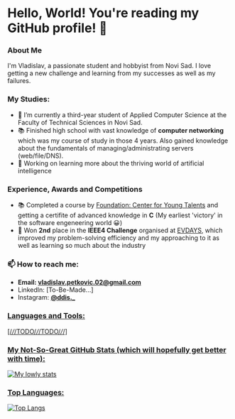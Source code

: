 # Hello, World! You're reading my GitHub profile! 👋
### About Me
I'm Vladislav, a passionate student and hobbyist from Novi Sad. I love getting a new challenge and learning from my successes as well as my failures.

### My Studies:
- 🔭 I’m currently a third-year student of Applied Computer Science at the Faculty of Technical Sciences in Novi Sad.
- 📚 Finished high school with vast knowledge of **computer networking** which was my course of study in those 4 years. Also gained knowledge about the fundamentals of managing/administrating servers (web/file/DNS).  
- 🌱 Working on learning more about the thriving world of artificial intelligence

### Experience, Awards and Competitions

- 📚 Completed a course by <a href=https://cmt.edu.rs/>Foundation: Center for Young Talents</a> and getting a certifite of advanced knowledge in **C** (My earliest 'victory' in the software engeneering world 😀)
- 🥈 Won **2nd** place in the **IEEE4 Challenge** organised at <a href=https://www.ev-days.rs/>EVDAYS</a>, which improved my problem-solving efficiency and my approaching to it as well as learning so much about the industry

### 📫 How to reach me:
- **Email: <a href="mailto:vladislav.petkovic.02@gmail.com">vladislav.petkovic.02@gmail.com</a>**
- LinkedIn: [To-Be-Made...]
- Instagram: <a href="https://www.instagram.com/ddis._/">**@ddis._**


### Languages and Tools:

[/*/*/TODO/*/*/TODO/*/*/]

### My Not-So-Great GitHub Stats (which will hopefully get better with time):

![My lowly stats](https://github-readme-stats.vercel.app/api?username=SaladVlad&show_icons=true&theme=radical)

### Top Languages:

![Top Langs](https://github-readme-stats.vercel.app/api/top-langs/?username=SaladVlad&layout=compact)

